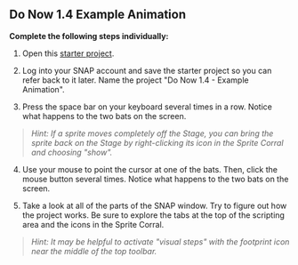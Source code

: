 ## Do Now 1.4 Example Animation

**Complete the following steps individually:**

1.  Open this [starter project](https://snap.berkeley.edu/snapsource/snap.html#present:Username=instructor_resources&ProjectName=Do%20Now%201.4%20-%20Example%20Animation). 

2.  Log into your SNAP account and save the starter project so you can refer back to it later. Name the project "Do Now 1.4 - Example Animation". 

3.  Press the space bar on your keyboard several times in a row. Notice what happens to the two bats on the screen.
>*Hint: If a sprite moves completely off the Stage, you can bring the sprite back on the Stage by right-clicking its icon in the Sprite Corral and choosing "show".*

4.  Use your mouse to point the cursor at one of the bats. Then, click the mouse button several times.  Notice what happens to the two bats on the screen.

5.  Take a look at all of the parts of the SNAP window. Try to figure out how the project works.  Be sure to explore the tabs at the top of the scripting area and the icons in the Sprite Corral. 
> *Hint: It may be helpful to activate "visual steps" with the footprint icon near the middle of the top toolbar.*
